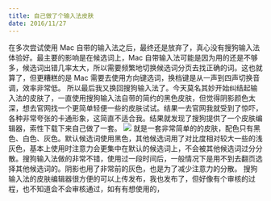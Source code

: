 ```yaml
---
title: 自己做了个输入法皮肤
date: 2016/11/27
---
```

在多次尝试使用 Mac 自带的输入法之后，最终还是放弃了，真心没有搜狗输入法体验好。最主要的影响是在候选词上，Mac 自带输入法可能是因为用的还是不够多，候选词出错几率太大，所以需要频繁地切换候选词分页去找正确的词。这也就算了，但更糟糕的是 Mac 需要去使用方向键选词，换档键是从一声到四声切换音调，效率非常低。
所以最后我又换回搜狗输入法了。今天莫名其妙开始纠结起输入法的皮肤了，一直使用搜狗输入法自带的简约的黑色皮肤，但觉得阴影颜色太深，想去官网找一个更简单轻便一些的皮肤试试。结果一去官网我就受到了惊吓，各种非常夸张的卡通形象，这简直不适合我。结果就发现了搜狗提供了一个皮肤编辑器，索性下载下来自己做了一套。
![ ](http://o90ifu2nt.bkt.clouddn.com/500X350.jpg)
就是一套非常简单的的皮肤，配色只有黑色、白色、灰色。默认候选词使用黑色，其他候选词用了对比度相对较大一些的浅灰色，基本上使用时注意力会更集中在默认的候选词上，不会被其他候选词过分分散。搜狗输入法做的非常不错，使用过一段时间后，一般情况下是用不到去翻页选择其他候选词的。阴影也用了非常前的灰色，也是为了减少注意力的分散。
搜狗输入法的皮肤编辑器很方便的可以上传发布，我也发布了，但好像有个审核的过程，也不知道会不会审核通过，如有有想使用的，